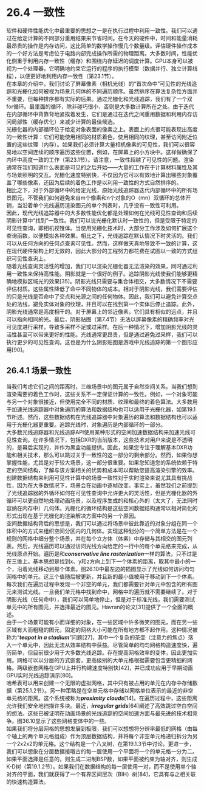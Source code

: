 # 26.4 一致性
软件和硬件性能优化中最重要的思想之一是在执行过程中利用一致性。我们可以通过在给定计算的不同部分重用结果来节省时间。在今天的硬件中，时间和能量消耗最昂贵的操作是内存访问，这比简单的数学操作慢几个数量级。评估硬件操作成本的一个好方法是考虑位于电路内部完成操作所需的物理距离。大多数时间，性能优化侧重于利用内存一致性（缓存）和围绕内存延迟的调度计算。GPU本身可以被视为一个处理器，它明确地约束它运行的程序的执行模型（数据并行、独立计算线程），以便更好地利用内存一致性（第23.1节）。  
在本章的介绍中，我们讨论了屏幕像素（相机光线）的“首次命中”可见性的光线追踪和光栅化如何被视为场景几何体的不同遍历顺序。虽然排序在算法复杂性方面并不重要，但每种排序都有实际的后果。通过光栅化和光线追踪，我们有了一个双for循环。最里面的循环，除非碰巧很小，否则是大多数计算所在之处。由于迭代在内部循环中背靠背地紧挨着发生，它们是通过在迭代之间重用数据和利用内存访问局部性（缓存优化）来减少计算的最佳候选。  
光栅化器的内部循环位于给定对象表面的像素之上。表面上的点很可能表现出高度的一致性计算：它们可能使用相同的材质着色，使用相同的纹理，甚至访问附近位置的这些纹理（内存）。如果我们必须计算大量相机像素的可见性，我们可以很容易地以空间连续的顺序遍历这些位置，例如，在屏幕上的小方块中。这样做确保了内环中高度一致的工作（第23.1节）。请注意，一致性超越了可见性的问题。渲染通常在我们知道什么表面是可见的之后开始——大量的工作在于计算材料属性及其与场景照明的交互。光栅化速度特别快，不仅因为它可以有效地计算出哪些对象覆盖了哪些像素，还因为后续的着色工作是以利用一致性的方式自然排序的。  
相比之下，对于外部循环中的给定光线，原始光线追踪器迭代内部循环中的所有场景图元。不管我们如何避免来自m个像素和n个对象的O（mn）双循环的总体开销，当沿着单个光线遍历渲染图元的单个列表时，几乎没有一致性可利用。  
因此，现代光线追踪器中的大多数性能优化都是处理如何在光线可见性查询和后续阴影计算中“找到”一致性。我们可以说光栅化默认时一致性的，但是受限于特定的可见性查询，即相机视锥体。当使用光栅化技术时，大部分工作涉及如何扩展这个查询函数，以便模拟各种效果。相比之下，光线追踪在默认情况下时灵活的。我们可以从任何方向的任何点查询可见性。然而，这样做天真地导致不一致的计算，这在现代硬件架构上时无效的，因此大部分的工程努力都花费在试图以一致的方式组织可见性查询上。  
随着光线查询灵活性的增加，我们可以渲染光栅化器无法渲染的效果，同时通过利用一致性来保持高性能。阴影就是一个很好的例子。追踪阴影光线使我们能够更精确地模拟区域光的效果[35]。阴影光线只需要与集合体相交，大多数情况下不需要评估材质。这些属性降低了命中不同物体的成本。相对于阴影光线，我们需要评估的只是光线是否命中了交点和光源之间的任何物体。因此，我们可以避免计算交点处的法线，避免实体对象的纹理，并且可以在找到第一个实体后停止追踪。此外，阴影光线通常是高度相干的。对于屏幕上的邻近像素，它们具有相似的远点，并且可以指向相同的光。最后，阴影贴图（第7.4节）无法以屏幕像素的精确频率对光可见度进行采样，导致多采样不足或过采样。在后一种情况下，增加阴影光线的灵活性甚至可以带来更好的性能。光线通常更昂贵，但是通过避免过采样，我们可以执行更少的可见性查询。这也是为什么阴影贴图是游戏中光线追踪的第一个图形应用[90]。
## 26.4.1 场景一致性
当我们考虑它们之间的距离时，三维场景中的图元属于自然空间关系。当我们想到渲染需要的着色工作时，这些关系不一定保证计算的一致性。例如，一个对象可能与另一个对象很接近，但使用完全不同的材质、纹理和最终的着色算法。大多数用于加速光线追踪器中对象遍历的算法和数据结构也可以适用于光栅化器，如第19.1节所述。然而，这些数据结构在光线追踪器中对象遍历的算法和数据结构也可以适用于光栅化器更重要。追踪光线时，对象遍历是内部循环的一部分。  
大多数光线追踪器和光线追踪API使用某种形式的空间加速数据结构来加速光线可见性查询。在许多情况下，包括DXR的当前版本，这些技术对用户来说是不透明的，是幕后实现的，并作为黑盒功能提供。因此，如果您专注于理解基本DXR功能和相关技术，那么可以跳过关于一致性的这一部分的剩余部分。然而，如果你想掌握性能，尤其是对于较大场景，这一部分很重要。如果您知道您的系统依赖于特定的空间结构，了解与该方案相关的优势和成本可以帮助您提高渲染引擎的效率。  
创建数据结构来利用可见性计算中的场景一致性对于实时渲染来说尤其具有挑战性，因为在大多数情况下，场景会在动画中逐帧改变。事实上，虽然我们之前提到了光线追踪器的外循环如何在可见性查询中允许更大的灵活性，但是光栅化器的外循环可以更自然地处理动画场景，以及程序生成的和核心外的（太大了，无法同时容纳在内存中）几何体。光栅化的循环结构是这些空间数据结构通常以相对简化的形式出现在基于光栅化的渲染解决方案中的另一个原因。  
空间数据结构背后的思想是，我们可以通过将场景中彼此靠近的对象分组在同一个体积中的方式来组织空间分区内的几何体。实现这种划分的一个简单方法是在一个规则的网格中细分整个场景，并在每个立方体（体素）中存储与其相交的图元列表。然后，光线遍历可以通过访问光线方向给定的一行中的每个单元格来完成，从光线原点开始。遍历是和***conservative line rasterization***一样的算法，只不过是在三维上。基本思想是找到x、y和z方向上到下一个体素的距离，取其中最小的一个，沿着光线移动到那个体素。图26.10中最左边的插图显示了光线如何访问均匀网格中的单元。这三个值随后被更新，并且新的最小值被用于移动到下一个体素。每次我们在遍历过程中发现一个非空的单元，我们都需要针对单元中包含的所有图元来测试光线。一旦我们单元格中找到命中，网格中的遍历就不需要继续了。对于阴影光线（任何命中），我们可以简单地停止，但是对于标准光线，我们需要测试单元中的所有图元，并选择最近的图元。Havran的论文[31]提供了一个全面的概述。  
由于一个场景可能有小而详细的对象，在一些区域中许多微笑的图元，而在另一些区域有大而粗糙的图元，固定的网格大小可能在所有地方都不起作用。这种情况被称为“***teapot in a stadium***”问题[27]，其中一个复杂的茶壶（注意力的焦点）落入一个单元中，因此无法从效率结构中获益。尽管简单的均匀网格构造速度快，遍历简单，但目前很少用于大多数光线追踪。存在提高网格效率的变体，因此更加实用。网格可以以分层的方式嵌套，更高级别的大单元格根据需要包含更精细的网格。两级嵌套网格在GPU上并行构建速度特别快[42]，并已成功应用于早期动画GPU实时光线追踪演示[80]。  
哈希表可以用来创建一个无限的虚拟网格，其中只有被占用的单元在内存中存储数据（第25.1.2节）。另一种策略是在空单元格中存储以网格单位表示的最近的非空单元格的距离。这个系统被称为***proximity clouds***[14]。在遍历过程中，这些距离允许我们安全地扫描许多块。最近，***irregular grids***[64]阐述了高效跳过空白空间的想法。这些已被证明在动画场景的光线追踪的空间加速方面与最先进的技术相竞争。图36.10显示了这些网格变体中的一些。  
如果我们将分层网格的思想发展到极限，我们可以想想将分辨率最低的网格（由每个轴上的两个单元格组成）作为顶层数据结构，并将每个非空单元格递归拆分为另一个2x2x2的单元格。这个结构是一个八叉树，在第19.1.3节中讨论。更进一步，我们可以想象在分层数据接哦古的每一层使用一个平面将一个的单元格一分为二。如果平面选择是任意的，则生成二进制BSP数，如果平面被约束为轴对齐，则生成K-D树（第19.1.2节）。如果我们在数据结构的每一层使用一对，而不是使用单个轴对齐的平面，我们就获得了一个有界区间层次（BIH）树[84]，它具有与之相关联的快速构造算法。  
